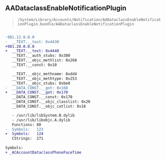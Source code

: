 ## AADataclassEnableNotificationPlugin

> `/System/Library/Accounts/Notification/AADataclassEnableNotificationPlugin.bundle/AADataclassEnableNotificationPlugin`

```diff

-981.12.0.0.0
-  __TEXT.__text: 0x4430
+981.20.0.0.0
+  __TEXT.__text: 0x4440
   __TEXT.__auth_stubs: 0x300
   __TEXT.__objc_methlist: 0x268
   __TEXT.__const: 0x10

   __TEXT.__objc_methname: 0xdd4
   __TEXT.__objc_methtype: 0x253
   __TEXT.__objc_stubs: 0xbe0
-  __DATA_CONST.__got: 0x168
+  __DATA_CONST.__got: 0x170
   __DATA_CONST.__const: 0x170
   __DATA_CONST.__objc_classlist: 0x20
   __DATA_CONST.__objc_catlist: 0x18

   - /usr/lib/libSystem.B.dylib
   - /usr/lib/libobjc.A.dylib
   Functions: 80
-  Symbols:   123
+  Symbols:   124
   CStrings:  271
 
Symbols:
+ _ACAccountDataclassPhoneFaceTime

```
